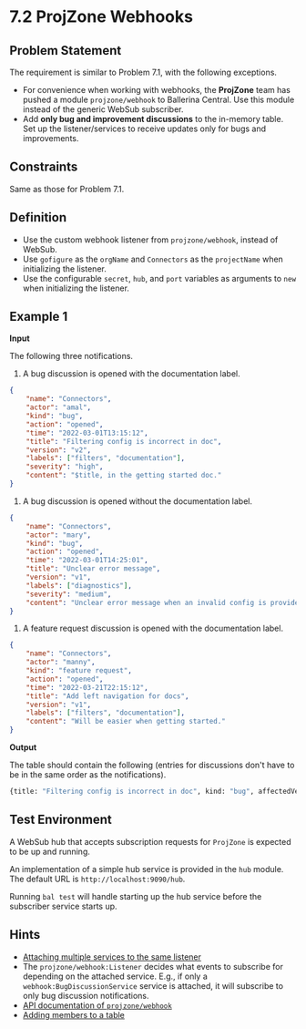# 7.2 ProjZone Webhooks

## Problem Statement

The requirement is similar to Problem 7.1, with the following exceptions.

- For convenience when working with webhooks, the **ProjZone** team has pushed a module `projzone/webhook` to Ballerina Central. Use this module instead of the generic WebSub subscriber.
- Add **only bug and improvement discussions** to the in-memory table. Set up the listener/services to receive updates only for bugs and improvements.

## Constraints

Same as those for Problem 7.1.

## Definition

- Use the custom webhook listener from `projzone/webhook`, instead of WebSub.
- Use `gofigure` as the `orgName` and `Connectors` as the `projectName` when initializing the listener.
- Use the configurable `secret`, `hub`, and `port` variables as arguments to `new` when initializing the listener.

## Example 1

**Input**

The following three notifications.

1. A bug discussion is opened with the documentation label.

```json
{
    "name": "Connectors",
    "actor": "amal",
    "kind": "bug",
    "action": "opened",
    "time": "2022-03-01T13:15:12",
    "title": "Filtering config is incorrect in doc",
    "version": "v2",
    "labels": ["filters", "documentation"],
    "severity": "high",
    "content": "$title, in the getting started doc."
}
```

1. A bug discussion is opened without the documentation label.

```json
{
    "name": "Connectors",
    "actor": "mary",
    "kind": "bug",
    "action": "opened",
    "time": "2022-03-01T14:25:01",
    "title": "Unclear error message",
    "version": "v1",
    "labels": ["diagnostics"],
    "severity": "medium",
    "content": "Unclear error message when an invalid config is provided."
}
```

1. A feature request discussion is opened with the documentation label.

```json
{
    "name": "Connectors",
    "actor": "manny",
    "kind": "feature request",
    "action": "opened",
    "time": "2022-03-21T22:15:12",
    "title": "Add left navigation for docs",
    "version": "v1",
    "labels": ["filters", "documentation"],
    "content": "Will be easier when getting started."
}
```

**Output**

The table should contain the following (entries for discussions don't have to be in the same order as the notifications).

```cmd
{title: "Filtering config is incorrect in doc", kind: "bug", affectedVersion: "v2", priority: 1}
```

## Test Environment

A WebSub hub that accepts subscription requests for `ProjZone` is expected to be up and running.

An implementation of a simple hub service is provided in the `hub` module. The default URL is `http://localhost:9090/hub`.

Running `bal test` will handle starting up the hub service before the subscriber service starts up.

## Hints

- [Attaching multiple services to the same listener](https://stackoverflow.com/collectives/wso2/articles/73277198/attaching-multiple-services-to-the-same-listener)
- The `projzone/webhook:Listener` decides what events to subscribe for depending on the attached service. E.g., if only a `webhook:BugDiscussionService` service is attached, it will subscribe to only bug discussion notifications.
- [API documentation of `projzone/webhook`](https://lib.ballerina.io/projzone/webhook/0.3.0)
- [Adding members to a table](https://lib.ballerina.io/ballerina/lang.table/0.0.0/functions#add)
